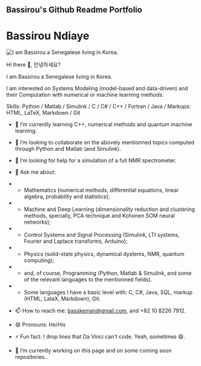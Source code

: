 ## Bassirou's Github Readme Portfolio

# Bassirou Ndiaye

![I am Bassirou a Senegalese living in Korea.](https://pbs.twimg.com/profile_banners/377402778/1672025817/1080x360)


Hi there 👋, 안녕하세요?

I am Bassirou a Senegalese living in Korea.

I am interested on Systems Modeling (model-based and data-driven) and their Computation with numerical or machine learning methods.


Skills: Python / Matlab / Simulink / C / C# / C++ / Fortran / Java / Markups: HTML, LaTeX, Markdown / Git


 
- 🌱 I’m currently learning C++, numerical methods and quantum machine learning.
- 👯 I’m looking to collaborate on the abovely mentionned topics computed through Python and Matlab (and Simulink).
- 🤔 I’m looking for help for a simulation of a full NMR spectrometer.

- 💬 Ask me about:
- - Mathematics (numerical methods, differential equations, linear algebra, probability and statistics);
- - Machine and Deep Learning (dimensionality reduction and clustering methods, specially, PCA technique and Kohonen SOM neural networks);
- - Control Systems and Signal Processing (Simulink, LTI systems, Fourier and Laplace transforms, Arduino);
- - Physics (solid-state physics, dynamical dystems, NMR, quantum computing); 
- - and, of course, Programming (Python, Matlab & Simulink, and some of the relevant languages to the mentionned fields).
- - Some languages I have a basic level with: C, C#, Java, SQL, markup (HTML, LateX, Markdown), Git.

- 📫 How to reach me: basskeman@gmail.com, and +82 10 8226 7912.
- 😄 Pronouns: He/His

- ⚡ Fun fact: I drop lines that Da Vinci can't code. Yeah, sometimes 😄.

- 🔭 I’m currently working on this page and on some coming soon repositories..

